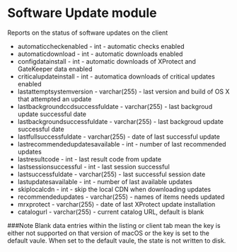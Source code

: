 Software Update module
==============

Reports on the status of software updates on the client

* automaticcheckenabled - int - automatic checks enabled
* automaticdownload - int - automatic downloads enabled
* configdatainstall - int - automatic downloads of XProtect and GateKeeper data enabled
* criticalupdateinstall - int - automatica downloads of critical updates enabled
* lastattemptsystemversion - varchar(255) - last version and build of OS X that attempted an update
* lastbackgroundccdsuccessfuldate - varchar(255) - last backgroud update successful date
* lastbackgroundsuccessfuldate - varchar(255) - last backgroud update successful date
* lastfullsuccessfuldate - varchar(255) - date of last successful update
* lastrecommendedupdatesavailable - int - number of last recommended updates
* lastresultcode - int - last result code from update
* lastsessionsuccessful - int - last session successful
* lastsuccessfuldate - varchar(255) - last successful session date
* lastupdatesavailable - int - number of last available updates
* skiplocalcdn - int - skip the local CDN when downloading updates
* recommendedupdates - varchar(255) - names of items needs updated
* mrxprotect - varchar(255) - date of last XProtect update installation
* catalogurl - varchar(255) - current catalog URL, default is blank


###Note 
Blank data entries within the listing or client tab mean the key is either not supported on that version of macOS or the key is set to the default vaule. When set to the default vaule, the state is not written to disk.